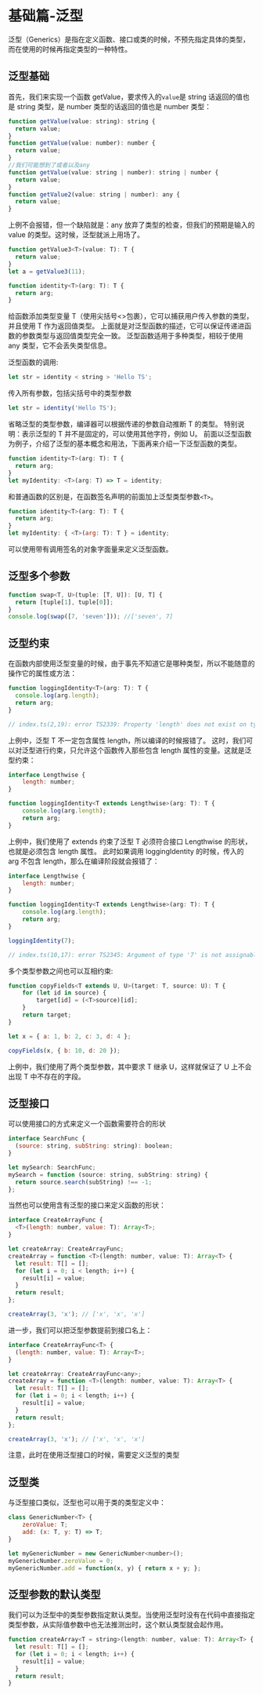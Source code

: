# 基础篇-泛型

泛型（Generics）是指在定义函数、接口或类的时候，不预先指定具体的类型，而在使用的时候再指定类型的一种特性。

## 泛型基础

首先，我们来实现一个函数 getValue，要求传入的`value`是 string 话返回的值也是 string 类型，是 number 类型的话返回的值也是 number 类型：

```js
function getValue(value: string): string {
  return value;
}
function getValue(value: number): number {
  return value;
}
//我们可能想到了或者以及any
function getValue(value: string | number): string | number {
  return value;
}
function getValue2(value: string | number): any {
  return value;
}
```

上例不会报错，但一个缺陷就是：any 放弃了类型的检查，但我们的预期是输入的 value 的类型。这时候，泛型就派上用场了。

```js
function getValue3<T>(value: T): T {
  return value;
}
let a = getValue3(11);
```

```js
function identity<T>(arg: T): T {
  return arg;
}
```

给函数添加类型变量 T（使用尖括号<>包裹），它可以捕获用户传入参数的类型，并且使用 T 作为返回值类型。
上面就是对泛型函数的描述，它可以保证传递进函数的参数类型与返回值类型完全一致。
泛型函数适用于多种类型，相较于使用 any 类型，它不会丢失类型信息。

泛型函数的调用:

```js
let str = identity < string > 'Hello TS';
```

传入所有参数，包括尖括号中的类型参数

```js
let str = identity('Hello TS');
```

省略泛型的类型参数，编译器可以根据传递的参数自动推断 T 的类型。
特别说明：表示泛型的 T 并不是固定的，可以使用其他字符，例如 U。
前面以泛型函数为例子，介绍了泛型的基本概念和用法，下面再来介绍一下泛型函数的类型。

```js
function identity<T>(arg: T): T {
  return arg;
}
let myIdentity: <T>(arg: T) => T = identity;
```

和普通函数的区别是，在函数签名声明的前面加上泛型类型参数`<T>`。

```js
function identity<T>(arg: T): T {
  return arg;
}
let myIdentity: { <T>(arg: T): T } = identity;
```

可以使用带有调用签名的对象字面量来定义泛型函数。

## 泛型多个参数

```js
function swap<T, U>(tuple: [T, U]): [U, T] {
  return [tuple[1], tuple[0]];
}
console.log(swap([7, 'seven'])); //['seven', 7]
```

## 泛型约束

在函数内部使用泛型变量的时候，由于事先不知道它是哪种类型，所以不能随意的操作它的属性或方法：

```js
function loggingIdentity<T>(arg: T): T {
  console.log(arg.length);
  return arg;
}

// index.ts(2,19): error TS2339: Property 'length' does not exist on type 'T'.
```

上例中，泛型 T 不一定包含属性 length，所以编译的时候报错了。
这时，我们可以对泛型进行约束，只允许这个函数传入那些包含 length 属性的变量。这就是泛型约束：

```js
interface Lengthwise {
    length: number;
}

function loggingIdentity<T extends Lengthwise>(arg: T): T {
    console.log(arg.length);
    return arg;
}
```

上例中，我们使用了 extends 约束了泛型 T 必须符合接口 Lengthwise 的形状，也就是必须包含 length 属性。
此时如果调用 loggingIdentity 的时候，传入的 arg 不包含 length，那么在编译阶段就会报错了：

```js
interface Lengthwise {
    length: number;
}

function loggingIdentity<T extends Lengthwise>(arg: T): T {
    console.log(arg.length);
    return arg;
}

loggingIdentity(7);

// index.ts(10,17): error TS2345: Argument of type '7' is not assignable to parameter of type 'Lengthwise'.
```

多个类型参数之间也可以互相约束:

```js
function copyFields<T extends U, U>(target: T, source: U): T {
    for (let id in source) {
        target[id] = (<T>source)[id];
    }
    return target;
}

let x = { a: 1, b: 2, c: 3, d: 4 };

copyFields(x, { b: 10, d: 20 });
```

上例中，我们使用了两个类型参数，其中要求 T 继承 U，这样就保证了 U 上不会出现 T 中不存在的字段。

## 泛型接口

可以使用接口的方式来定义一个函数需要符合的形状

```js
interface SearchFunc {
  (source: string, subString: string): boolean;
}

let mySearch: SearchFunc;
mySearch = function (source: string, subString: string) {
  return source.search(subString) !== -1;
};
```

当然也可以使用含有泛型的接口来定义函数的形状：

```js
interface CreateArrayFunc {
  <T>(length: number, value: T): Array<T>;
}

let createArray: CreateArrayFunc;
createArray = function <T>(length: number, value: T): Array<T> {
  let result: T[] = [];
  for (let i = 0; i < length; i++) {
    result[i] = value;
  }
  return result;
};

createArray(3, 'x'); // ['x', 'x', 'x']
```

进一步，我们可以把泛型参数提前到接口名上：

```js
interface CreateArrayFunc<T> {
  (length: number, value: T): Array<T>;
}

let createArray: CreateArrayFunc<any>;
createArray = function <T>(length: number, value: T): Array<T> {
  let result: T[] = [];
  for (let i = 0; i < length; i++) {
    result[i] = value;
  }
  return result;
};

createArray(3, 'x'); // ['x', 'x', 'x']
```

注意，此时在使用泛型接口的时候，需要定义泛型的类型

## 泛型类

与泛型接口类似，泛型也可以用于类的类型定义中：

```js
class GenericNumber<T> {
    zeroValue: T;
    add: (x: T, y: T) => T;
}

let myGenericNumber = new GenericNumber<number>();
myGenericNumber.zeroValue = 0;
myGenericNumber.add = function(x, y) { return x + y; };
```

## 泛型参数的默认类型

我们可以为泛型中的类型参数指定默认类型。当使用泛型时没有在代码中直接指定类型参数，从实际值参数中也无法推测出时，这个默认类型就会起作用。

```js
function createArray<T = string>(length: number, value: T): Array<T> {
  let result: T[] = [];
  for (let i = 0; i < length; i++) {
    result[i] = value;
  }
  return result;
}
```
